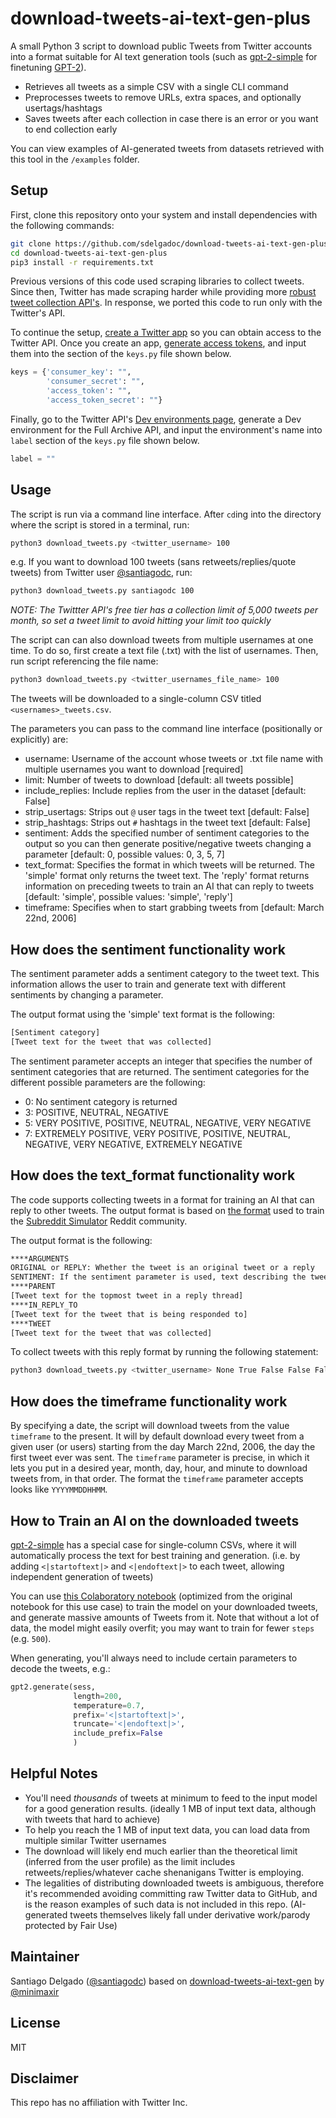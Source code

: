 # download-tweets-ai-text-gen-plus

A small Python 3 script to download public Tweets from Twitter accounts into a format suitable for AI text generation tools (such as [gpt-2-simple](https://github.com/minimaxir/gpt-2-simple) for finetuning [GPT-2](https://openai.com/blog/better-language-models/)).

* Retrieves all tweets as a simple CSV with a single CLI command
* Preprocesses tweets to remove URLs, extra spaces, and optionally usertags/hashtags
* Saves tweets after each collection in case there is an error or you want to end collection early

You can view examples of AI-generated tweets from datasets retrieved with this tool in the `/examples` folder.

## Setup

First, clone this repository onto your system and install dependencies with the following commands:

```sh
git clone https://github.com/sdelgadoc/download-tweets-ai-text-gen-plus.git
cd download-tweets-ai-text-gen-plus
pip3 install -r requirements.txt
```

Previous versions of this code used scraping libraries to collect tweets.  Since then, Twitter has made scraping harder while providing more [robust tweet collection API's](https://developer.twitter.com/en/docs/twitter-api/premium).  In response, we ported this code to run only with the Twitter's API.

To continue the setup, [create a Twitter app](https://developer.twitter.com/en/docs/basics/apps/overview) so you can obtain access to the Twitter API.  Once you create an app, [generate access tokens](https://developer.twitter.com/ja/docs/basics/authentication/guides/access-tokens), and input them into the section of the `keys.py` file shown below.

```py
keys = {'consumer_key': "",
        'consumer_secret': "",
        'access_token': "",
        'access_token_secret': ""}
```

Finally, go to the Twitter API's [Dev environments page](https://developer.twitter.com/en/account/environments), generate a Dev environment for the Full Archive API, and input the environment's name into `label` section of the `keys.py` file shown below.

```py
label = ""
```

## Usage

The script is run via a command line interface. After `cd`ing into the directory where the script is stored in a terminal, run:

```sh
python3 download_tweets.py <twitter_username> 100
```

e.g. If you want to download 100 tweets (sans retweets/replies/quote tweets) from Twitter user [@santiagodc](https://twitter.com/santiagodc), run:

```sh
python3 download_tweets.py santiagodc 100
```
*NOTE: The Twittter API's free tier has a collection limit of 5,000 tweets per month, so set a tweet limit to avoid hitting your limit too quickly*


The script can can also download tweets from multiple usernames at one time.  To do so, first create a text file (.txt) with the list of usernames.  Then, run script referencing the file name:

```sh
python3 download_tweets.py <twitter_usernames_file_name> 100
```

The tweets will be downloaded to a single-column CSV titled `<usernames>_tweets.csv`.

The parameters you can pass to the command line interface (positionally or explicitly) are:

* username: Username of the account whose tweets or .txt file name with multiple usernames you want to download [required]
* limit: Number of tweets to download [default: all tweets possible]
* include_replies: Include replies from the user in the dataset [default: False]
* strip_usertags: Strips out `@` user tags in the tweet text [default: False]
* strip_hashtags: Strips out `#` hashtags in the tweet text [default: False]
* sentiment: Adds the specified number of sentiment categories to the output so you can then generate positive/negative tweets changing a parameter [default: 0, possible values: 0, 3, 5, 7]
* text_format: Specifies the format in which tweets will be returned.  The 'simple' format only returns the tweet text. The 'reply' format returns information on preceding tweets to train an AI that can reply to tweets [default: 'simple', possible values: 'simple', 'reply']
* timeframe: Specifies when to start grabbing tweets from [default: March 22nd, 2006]

## How does the sentiment functionality work

The sentiment parameter adds a sentiment category to the tweet text.  This information allows the user to train and generate text with different sentiments by changing a parameter.

The output format using the 'simple' text format is the following:
```txt
[Sentiment category]
[Tweet text for the tweet that was collected]
```
The sentiment parameter accepts an integer that specifies the number of sentiment categories that are returned.  The sentiment categories for the different possible parameters are the following:
* 0: No sentiment category is returned
* 3: POSITIVE, NEUTRAL, NEGATIVE
* 5: VERY POSITIVE, POSITIVE, NEUTRAL, NEGATIVE, VERY NEGATIVE
* 7: EXTREMELY POSITIVE, VERY POSITIVE, POSITIVE, NEUTRAL, NEGATIVE, VERY NEGATIVE, EXTREMELY NEGATIVE


## How does the text_format functionality work

The code supports collecting tweets in a format for training an AI that can reply to other tweets.  The output format is based on [the format](https://www.reddit.com/r/SubSimulatorGPT2Meta/comments/caelo0/could_you_give_more_details_on_the_input/et8j3b1/?context=3) used to train the [Subreddit Simulator](https://www.reddit.com/r/SubredditSimulator/) Reddit community.

The output format is the following:
```txt
****ARGUMENTS
ORIGINAL or REPLY: Whether the tweet is an original tweet or a reply
SENTIMENT: If the sentiment parameter is used, text describing the tweet text's sentiment
****PARENT
[Tweet text for the topmost tweet in a reply thread]
****IN_REPLY_TO
[Tweet text for the tweet that is being responded to]
****TWEET
[Tweet text for the tweet that was collected]
```

To collect tweets with this reply format by running the following statement:

```sh
python3 download_tweets.py <twitter_username> None True False False False 3 reply
```

## How does the timeframe functionality work

By specifying a date, the script will download tweets from the value `timeframe` to the present. It will by default download every tweet from a given user (or users) starting from the day March 22nd, 2006, the day the first tweet ever was sent.
The `timeframe` parameter is precise, in which it lets you put in a desired year, month, day, hour, and minute to download tweets from, in that order. The format the `timeframe` parameter accepts looks like `YYYYMMDDHHMM`.  

## How to Train an AI on the downloaded tweets

[gpt-2-simple](https://github.com/minimaxir/gpt-2-simple) has a special case for single-column CSVs, where it will automatically process the text for best training and generation. (i.e. by adding `<|startoftext|>` and `<|endoftext|>` to each tweet, allowing independent generation of tweets)

You can use [this Colaboratory notebook](https://colab.research.google.com/drive/1qxcQ2A1nNjFudAGN_mcMOnvV9sF_PkEb) (optimized from the original notebook for this use case) to train the model on your downloaded tweets, and generate massive amounts of Tweets from it. Note that without a lot of data, the model might easily overfit; you may want to train for fewer `steps` (e.g. `500`).

When generating, you'll always need to include certain parameters to decode the tweets, e.g.:

```python
gpt2.generate(sess,
              length=200,
              temperature=0.7,
              prefix='<|startoftext|>',
              truncate='<|endoftext|>',
              include_prefix=False
              )
```

## Helpful Notes

* You'll need *thousands* of tweets at minimum to feed to the input model for a good generation results. (ideally 1 MB of input text data, although with tweets that hard to achieve)
* To help you reach the 1 MB of input text data, you can load data from multiple similar Twitter usernames
* The download will likely end much earlier than the theoretical limit (inferred from the user profile) as the limit includes retweets/replies/whatever cache shenanigans Twitter is employing.
* The legalities of distributing downloaded tweets is ambiguous, therefore it's recommended avoiding committing raw Twitter data to GitHub, and is the reason examples of such data is not included in this repo. (AI-generated tweets themselves likely fall under derivative work/parody protected by Fair Use)

## Maintainer

Santiago Delgado  ([@santiagodc](https://twitter.com/santiagodc))
based on [download-tweets-ai-text-gen](https://github.com/minimaxir/download-tweets-ai-text-gen) by [@minimaxir](https://github.com/minimaxir)

## License

MIT

## Disclaimer

This repo has no affiliation with Twitter Inc.
